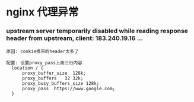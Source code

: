 # nginx 代理异常

### upstream server temporarily disabled while reading response header from upstream, client: 183.240.19.16 ...
```
原因: cookie携带的header太多了

配置: 设置proxy_pass上面三行内容
  location / {
      proxy_buffer_size  128k;
      proxy_buffers   32 32k;
      proxy_busy_buffers_size 128k;
      proxy_pass  https://www.google.com;
  }
```
